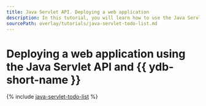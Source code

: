```yaml
---
title: Java Servlet API. Deploying a web application
description: In this tutorial, you will learn how to use the Java Servlet API and serverless technologies to create a simple web application for managing a task list.
sourcePath: overlay/tutorials/java-servlet-todo-list.md
---
```


# Deploying a web application using the Java Servlet API and {{ ydb-short-name }}

{% include [java-servlet-todo-list](../../_tutorials/serverless/java-servlet-todo-list.md) %}